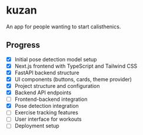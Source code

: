 # kuzan
An app for people wanting to start calisthenics.

## Progress

- [x] Initial pose detection model setup
- [x] Next.js frontend with TypeScript and Tailwind CSS
- [x] FastAPI backend structure
- [x] UI components (buttons, cards, theme provider)
- [x] Project structure and configuration
- [X] Backend API endpoints
- [ ] Frontend-backend integration
- [X] Pose detection integration
- [ ] Exercise tracking features
- [ ] User interface for workouts
- [ ] Deployment setup
